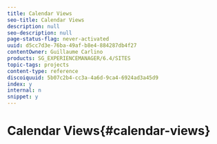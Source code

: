 ```yaml
---
title: Calendar Views
seo-title: Calendar Views
description: null
seo-description: null
page-status-flag: never-activated
uuid: d5cc7d3e-76ba-49af-b8e4-884287db4f27
contentOwner: Guillaume Carlino
products: SG_EXPERIENCEMANAGER/6.4/SITES
topic-tags: projects
content-type: reference
discoiquuid: 5b07c2b4-cc3a-4a6d-9ca4-6924ad3a45d9
index: y
internal: n
snippet: y
---
```


# Calendar Views{#calendar-views}

